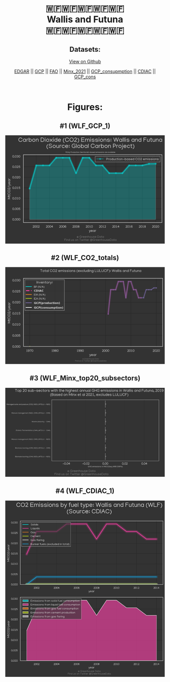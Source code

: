 
<center>
<h1 align="center">
🇼🇫🇼🇫🇼🇫🇼🇫🇼🇫
<br>
Wallis and Futuna
<br>
🇼🇫🇼🇫🇼🇫🇼🇫🇼🇫
</h1>
<h2>Datasets:</h2>
<p><a href="https://github.com/dquintani/GreenhouseData/tree/master/country_data/WLF_Wallis and Futuna/data">View on Github</a>
<br></p><p><a href="data/WLF_EDGAR.csv">EDGAR</a> || <a href="data/WLF_GCP.csv">GCP</a> || <a href="data/WLF_FAO.csv">FAO</a> || <a href="data/WLF_Minx_2021.csv">Minx_2021</a> || <a href="data/WLF_GCP_consupmption.csv">GCP_consupmption</a> || <a href="data/WLF_CDIAC.csv">CDIAC</a> || <a href="data/WLF_GCP_cons.csv">GCP_cons</a></p><p><br></p>
<h1>Figures:</h1><h2>#1 (WLF_GCP_1)</h2>
<p><img alt="" src="figures/WLF_GCP_1.png" /></p><h2>#2 (WLF_CO2_totals)</h2>
<p><img alt="" src="figures/WLF_CO2_totals.png" /></p><h2>#3 (WLF_Minx_top20_subsectors)</h2>
<p><img alt="" src="figures/WLF_Minx_top20_subsectors.png" /></p><h2>#4 (WLF_CDIAC_1)</h2>
<p><img alt="" src="figures/WLF_CDIAC_1.png" /></p>